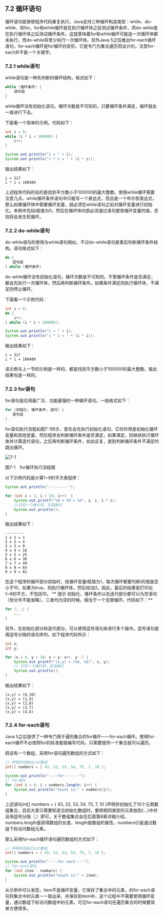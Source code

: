 ## 7.2 循环语句

循环语句能够使程序代码重复执行。Java支持三种循环构造类型：while、do-while、和for。for和while循环是在执行循环体之前测试循环条件，而do-while是在执行循环体之后测试循环条件。这就意味着for和while循环可能连一次循环体都未执行，而do-while将至少执行一次循环体。另外Java 5之后推出for-each循环语句，for-each循环是for循环的变形，它是专门为集合遍历而设计的，注意for-each并不是一个关键字。

### 7.2.1 while语句

while语句是一种先判断的循环结构，格式如下：

```java
while (循环条件) {
    语句组
}

```
while循环没有初始化语句，循环次数是不可知的，只要循环条件满足，循环就会一直进行下去。

下面看一个简单的示例，代码如下：

```java
int i = 0;
while (i * i < 100000) {
    i++;
}

System.out.println("i = " + i);
System.out.println("i * i = " + (i * i));

```

输出结果如下：

    i = 317
    i * i = 100489
    
上述程序代码的目的是找到平方数小于100000的最大整数。使用while循环需要注意几点，while循环条件语句中只能写一个表达式，而且是一个布尔型表达式，那么如果循环体中需要循环变量，就必须在while语句之前对循环变量进行初始化。本例中先给i赋值为0，然后在循环体内部必须通过语句更改循环变量的值，否则将会发生死循环。

### 7.2.2 do-while语句

do-while语句的使用与while语句相似，不过do-while语句是事后判断循环条件结构，语句格式如下：

```java
do {
　　语句组
} while (循环条件)
```
do-while循环没有初始化语句，循环次数是不可知的，不管循环条件是否满足，都会先执行一次循环体，然后再判断循环条件。如果条件满足则执行循环体，不满足则停止循环。

下面看一个示例代码：

```java
int i = 0;
do {
    i++;
} while (i * i < 100000);

System.out.println("i = " + i);
System.out.println("i * i = " + (i * i));
```
输出结果如下：

    i = 317
    i * i = 100489
    
该示例与上一节的示例是一样的，都是找到平方数小于100000的最大整数。输出结果也是一样的。

### 7.2.3 for语句

for语句是应用最广泛、功能最强的一种循环语句。一般格式如下：

```java
for (初始化; 循环条件; 迭代) {
　　语句组
}

```
for语句执行流程如图7-1所示，首先会先执行初始化语句，它的作用是初始化循环变量和其他变量，然后程序会判断循环条件是否满足，如果满足，则继续执行循环体并计算迭代语句，之后再判断循环条件，如此反复，直到判断循环条件不满足时跳出循环。

![7-1](.../assets/7-1.jpg)

图7-1　for循环执行流程图

以下示例代码是计算1~9的平方表程序：

```java
System.out.println("---------");

for (int i = 1; i < 10; i++)  {
    System.out.printf("%d x %d = %d", i, i, i * i);
    //打印一个换行符，实现换行
    System.out.println();
}
```

输出结果如下：

    ---------
    1 x 1 = 1
    2 x 2 = 4
    3 x 3 = 9
    4 x 4 = 16
    5 x 5 = 25
    6 x 6 = 36
    7 x 7 = 49
    8 x 8 = 64
    9 x 9 = 81
    
在这个程序的循环部分初始时，给循环变量i赋值为1，每次循环都要判断i的值是否小于10，如果为true，则执行循环体，然后给i加1。因此，最后的结果是打印出1~9的平方，不包括10。
**
提示 初始化、循环条件以及迭代部分都可以为空语句（但分号不能省略），三者均为空的时候，相当于一个无限循环。代码如下：**

```java
for (; ;) {
    ...
}
```

另外，在初始化部分和迭代部分，可以使用逗号语句来进行多个操作。逗号语句是用逗号分隔的语句序列，如下程序代码所示：

```java
int x;
int y;

for (x = 0, y = 10; x < y; x++, y--) {
    System.out.printf("(x,y) = (%d, %d)", x, y);
    // 打印一个换行符，实现换行
    System.out.println();
}
```
输出结果如下：

    (x,y) = (0,10)
    (x,y) = (1,9)
    (x,y) = (2,8)
    (x,y) = (3,7)
    (x,y) = (4,6)
    
### 7.2.4 for-each语句

Java 5之后提供了一种专门用于遍历集合的for循环——for-each循环。使用for-each循环不必按照for的标准套路编写代码，只需要提供一个集合就可以遍历。

假设有一个数组，采用for语句遍历数组的方式如下：

```java
// 声明并初始化int数组
int[] numbers = { 43, 32, 53, 54, 75, 7, 10 };

System.out.println("----for-------");
// for语句
for (int i = 0; i < numbers.length; i++) {
	System.out.println("Count is:" + numbers[i]);
}

```
上述语句int[] numbers = { 43, 32, 53, 54, 75, 7, 10 }声明并初始化了10个元素数组集合，目前大家只需要知道当初始化数组时，要把相同类型的元素放到{…}中并且用逗号分隔（,）即可，关于数组集合会在后面第8章详细介绍。numbers.length是获得数组的长度，length是数组的属性，numbers[i]是通过数组下标访问数组元素。

那么采用for-each循环语句遍历数组的方式如下：

```java
// 声明并初始化int数组
int[] numbers = { 43, 32, 53, 54, 75, 7, 10 };

System.out.println("----for each----");
// for-each语句
for (int item : numbers) {
	System.out.println("Count is:" + item);
}
```
从示例中可以发现，item不是循环变量，它保存了集合中的元素，的for-each语句将集合中的元素一一取出来，并保存到item中，这个过程中不需要使用循环变量，通过数组下标访问数组中的元素。可见for-each语句在遍历集合的时候要简单方便得多。